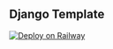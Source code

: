 ## Django Template

[![Deploy on Railway](https://railway.app/button.svg)](https://railway.app/new/template/GB6Eki?referralCode=U5zXSw)
  
